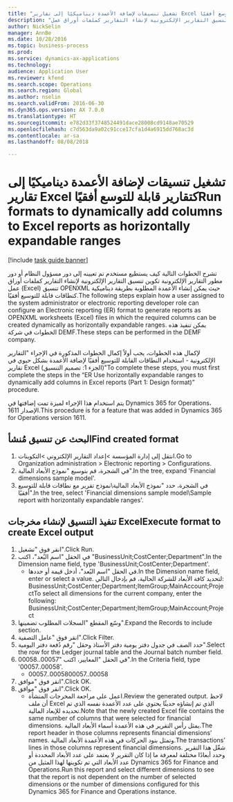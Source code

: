 ```yaml
--- 
title: "تشغيل تنسيقات لإضافة الأعمدة ديناميكيًا إلى تقارير Excel كتقارير قابلة للتوسع أفقيًا"
description: "تشرح الخطوات التالية كيف يستطيع مستخدم تم تعيينه إلى دور مسؤول النظام أو دور مطور التقارير الإلكترونية تكوين تنسيق التقارير الإلكترونية لإنشاء التقارير كملفات أوراق عمل (Excel) تنسيق OPENXML حيث يمكن إنشاء الأعمدة المطلوبة بطريقة ديناميكية كنطاقات قابلة للتوسيع أفقيًا."
author: NickSelin
manager: AnnBe
ms.date: 10/28/2016
ms.topic: business-process
ms.prod: 
ms.service: dynamics-ax-applications
ms.technology: 
audience: Application User
ms.reviewer: kfend
ms.search.scope: Operations
ms.search.region: Global
ms.author: nselin
ms.search.validFrom: 2016-06-30
ms.dyn365.ops.version: AX 7.0.0
ms.translationtype: HT
ms.sourcegitcommit: e782d33f3748524491dace28008cd9148ae70529
ms.openlocfilehash: c7d563da9a02c91cce17cfa1d4a6915dd768ac3d
ms.contentlocale: ar-sa
ms.lasthandoff: 08/08/2018

---
```

# <a name="run-formats-to-dynamically-add-columns-to-excel-reports-as-horizontally-expandable-ranges"></a><span data-ttu-id="afa3c-103">تشغيل تنسيقات لإضافة الأعمدة ديناميكيًا إلى تقارير Excel كتقارير قابلة للتوسع أفقيًا</span><span class="sxs-lookup"><span data-stu-id="afa3c-103">Run formats to dynamically add columns to Excel reports as horizontally expandable ranges</span></span>

[!include [task guide banner](../../includes/task-guide-banner.md)]

<span data-ttu-id="afa3c-104">تشرح الخطوات التالية كيف يستطيع مستخدم تم تعيينه إلى دور مسؤول النظام أو دور مطور التقارير الإلكترونية تكوين تنسيق التقارير الإلكترونية لإنشاء التقارير كملفات أوراق عمل (Excel) تنسيق OPENXML حيث يمكن إنشاء الأعمدة المطلوبة بطريقة ديناميكية كنطاقات قابلة للتوسيع أفقيًا.</span><span class="sxs-lookup"><span data-stu-id="afa3c-104">The following steps explain how a user assigned to the system administrator or electronic reporting developer role can configure an Electronic reporting (ER) format to generate reports as OPENXML worksheets (Excel) files in which the required columns can be created dynamically as horizontally expandable ranges.</span></span> <span data-ttu-id="afa3c-105">يمكن تنفيذ هذه الخطوات في شركة DEMF.</span><span class="sxs-lookup"><span data-stu-id="afa3c-105">These steps can be performed in the DEMF company.</span></span>

<span data-ttu-id="afa3c-106">لإكمال هذه الخطوات، يجب أولاً إكمال الخطوات المذكورة في الإجراء "التقارير الإلكترونية - استخدام النطاقات القابلة للتوسيع أفقيًا لإضافة الأعمدة بشكل حيوي في تقارير Excel (الجزء 1: تصميم التنسيق)‬"</span><span class="sxs-lookup"><span data-stu-id="afa3c-106">To complete these steps, you must first complete the steps in the “ER Use horizontally expandable ranges to dynamically add columns in Excel reports (Part 1: Design format)” procedure.</span></span>

<span data-ttu-id="afa3c-107">يتم استخدام هذا الإجراء لميزة تمت إضافتها في Dynamics 365 for Operations، الإصدار 1611.</span><span class="sxs-lookup"><span data-stu-id="afa3c-107">This procedure is for a feature that was added in Dynamics 365 for Operations version 1611.</span></span>


## <a name="find-created-format"></a><span data-ttu-id="afa3c-108">البحث عن تنسيق مُنشأ</span><span class="sxs-lookup"><span data-stu-id="afa3c-108">Find created format</span></span>
1. <span data-ttu-id="afa3c-109">انتقل إلى إدارة المؤسسة >إعداد التقارير الإلكتروني >التكوينات.</span><span class="sxs-lookup"><span data-stu-id="afa3c-109">Go to Organization administration > Electronic reporting > Configurations.</span></span>
2. <span data-ttu-id="afa3c-110">في الشجرة، قم بتوسيع "نموذج الأبعاد المالية".</span><span class="sxs-lookup"><span data-stu-id="afa3c-110">In the tree, expand 'Financial dimensions sample model'.</span></span>
3. <span data-ttu-id="afa3c-111">في الشجرة، حدد "نموذج الأبعاد المالية\نموذج تقرير مع نطاقات قابلة للتوسيع أفقيًا‬".</span><span class="sxs-lookup"><span data-stu-id="afa3c-111">In the tree, select 'Financial dimensions sample model\Sample report with horizontally expandable ranges'.</span></span>

## <a name="execute-format-to-create-excel-output"></a><span data-ttu-id="afa3c-112">تنفيذ التنسيق لإنشاء مخرجات Excel</span><span class="sxs-lookup"><span data-stu-id="afa3c-112">Execute format to create Excel output</span></span>
1. <span data-ttu-id="afa3c-113">انقر فوق "تشغيل".</span><span class="sxs-lookup"><span data-stu-id="afa3c-113">Click Run.</span></span>
2. <span data-ttu-id="afa3c-114">في الحقل "اسم البُعد"، اكتب "BusinessUnit;CostCenter;Department".</span><span class="sxs-lookup"><span data-stu-id="afa3c-114">In the Dimension name field, type 'BusinessUnit;CostCenter;Department'.</span></span>
    * <span data-ttu-id="afa3c-115">في الحقل "اسم البُعد"، أدخل قيمة أو حددها.</span><span class="sxs-lookup"><span data-stu-id="afa3c-115">In the Dimension name field, enter or select a value.</span></span>  <span data-ttu-id="afa3c-116">لتحديد كافة الأبعاد للشركة الحالية، قم بإدخال التالي: BusinessUnit;CostCenter;Department;ItemGroup;MainAccount;Project</span><span class="sxs-lookup"><span data-stu-id="afa3c-116">To select all dimensions for the current company, enter the following:  BusinessUnit;CostCenter;Department;ItemGroup;MainAccount;Project</span></span>  
3. <span data-ttu-id="afa3c-117">وسّع المقطع "السجلات المطلوب تضمينها‬".</span><span class="sxs-lookup"><span data-stu-id="afa3c-117">Expand the Records to include section.</span></span>
4. <span data-ttu-id="afa3c-118">انقر فوق "عامل التصفية".</span><span class="sxs-lookup"><span data-stu-id="afa3c-118">Click Filter.</span></span>
5. <span data-ttu-id="afa3c-119">حدد الصف في جدول دفتر يومية دفتر الأستاذ وحقل "رقم دُفعة دفتر اليومية‬".</span><span class="sxs-lookup"><span data-stu-id="afa3c-119">Select the row for the Ledger journal table and the Journal batch number field.</span></span>
6. <span data-ttu-id="afa3c-120">في الحقل "المعايير، اكتب "00057..00058".</span><span class="sxs-lookup"><span data-stu-id="afa3c-120">In the Criteria field, type '00057..00058'.</span></span>
    * <span data-ttu-id="afa3c-121">00057..00058</span><span class="sxs-lookup"><span data-stu-id="afa3c-121">00057..00058</span></span>  
7. <span data-ttu-id="afa3c-122">انقر فوق "موافق".</span><span class="sxs-lookup"><span data-stu-id="afa3c-122">Click OK.</span></span>
8. <span data-ttu-id="afa3c-123">انقر فوق "موافق".</span><span class="sxs-lookup"><span data-stu-id="afa3c-123">Click OK.</span></span>
    * <span data-ttu-id="afa3c-124">اعمل على مراجعة المخرجات المنشأة.</span><span class="sxs-lookup"><span data-stu-id="afa3c-124">Review the generated output.</span></span> <span data-ttu-id="afa3c-125">لاحظ أن ملف Excel الذي تم إنشاؤه حديثًا يحتوي على عدد الأعمدة نفسه الذي تم تحديده للإبعاد المالية.</span><span class="sxs-lookup"><span data-stu-id="afa3c-125">Note that the newly created Excel file contains the same number of columns that were selected for financial dimensions.</span></span> <span data-ttu-id="afa3c-126">يمثل رأس التقرير في هذه الأعمدة أسماء الأبعاد المالية.</span><span class="sxs-lookup"><span data-stu-id="afa3c-126">The report header in those columns represents financial dimensions’ names.</span></span> <span data-ttu-id="afa3c-127">وتمثل بنود الحركات في هذه الأعمدة الأبعاد المالية.</span><span class="sxs-lookup"><span data-stu-id="afa3c-127">The transactions’ lines in those columns represent financial dimensions.</span></span> <span data-ttu-id="afa3c-128">شغّل هذا التقرير وحدد أبعادًا مختلفة لمعرفة ما إذا كان التقرير لا يعتمد على عدد الأبعاد المحددة أو عدد الأبعاد التي تم تكوينها لهذا المثيل من Dynamics 365 for Finance and Operations.</span><span class="sxs-lookup"><span data-stu-id="afa3c-128">Run this report and select different dimensions to see that the report is not dependent on the number of selected dimensions or the number of dimensions configured for this Dynamics 365 for Finance and Operations instance.</span></span>  



